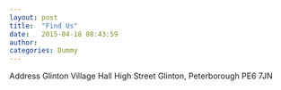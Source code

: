 ```yaml
---
layout: post
title:  "Find Us"
date:   2015-04-18 08:43:59
author: 
categories: Dummy
---
```


Address
Glinton Village Hall 
High Street
Glinton,
Peterborough
PE6 7JN



